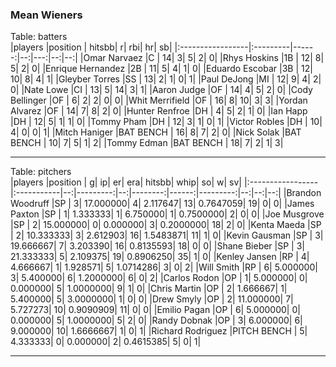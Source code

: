 ### Mean Wieners

 Table: batters  
|players           |position  | hitsbb|  r| rbi| hr| sb| 
|:-----------------|:---------|------:|--:|---:|--:|--:| 
|Omar Narvaez      |C         |     14|  3|   5|  2|  0| 
|Rhys Hoskins      |1B        |     12|  8|   5|  2|  0| 
|Enrique Hernandez |2B        |     11|  5|   4|  1|  0| 
|Eduardo Escobar   |3B        |     12| 10|   8|  4|  1| 
|Gleyber Torres    |SS        |     13|  2|   1|  0|  1| 
|Paul DeJong       |MI        |     12|  9|   4|  2|  0| 
|Nate Lowe         |CI        |     13|  5|  14|  3|  1| 
|Aaron Judge       |OF        |     14|  4|   5|  2|  0| 
|Cody Bellinger    |OF        |      6|  2|   2|  0|  0| 
|Whit Merrifield   |OF        |     16|  8|  10|  3|  3| 
|Yordan Alvarez    |OF        |     14|  7|   8|  2|  0| 
|Hunter Renfroe    |DH        |      4|  5|   2|  1|  0| 
|Ian Happ          |DH        |     12|  5|   1|  1|  0| 
|Tommy Pham        |DH        |     12|  3|   1|  0|  1| 
|Victor Robles     |DH        |     10|  4|   0|  0|  1| 
|Mitch Haniger     |BAT BENCH |     16|  8|   7|  2|  0| 
|Nick Solak        |BAT BENCH |     10|  7|   5|  1|  2| 
|Tommy Edman       |BAT BENCH |     18|  7|   2|  1|  3| 

* * *

 
Table: pitchers  
|players           |position    |  g|        ip| er|      era| hitsbb|      whip| so|  w| sv| 
|:-----------------|:-----------|--:|---------:|--:|--------:|------:|---------:|--:|--:|--:| 
|Brandon Woodruff  |SP          |  3| 17.000000|  4| 2.117647|     13| 0.7647059| 19|  0|  0| 
|James Paxton      |SP          |  1|  1.333333|  1| 6.750000|      1| 0.7500000|  2|  0|  0| 
|Joe Musgrove      |SP          |  2| 15.000000|  0| 0.000000|      3| 0.2000000| 18|  2|  0| 
|Kenta Maeda       |SP          |  2| 10.333333|  3| 2.612903|     16| 1.5483871| 11|  1|  0| 
|Kevin Gausman     |SP          |  3| 19.666667|  7| 3.203390|     16| 0.8135593| 18|  0|  0| 
|Shane Bieber      |SP          |  3| 21.333333|  5| 2.109375|     19| 0.8906250| 35|  1|  0| 
|Kenley Jansen     |RP          |  4|  4.666667|  1| 1.928571|      5| 1.0714286|  3|  0|  2| 
|Will Smith        |RP          |  6|  5.000000|  3| 5.400000|      6| 1.2000000|  6|  0|  2| 
|Carlos Rodon      |OP          |  1|  5.000000|  0| 0.000000|      5| 1.0000000|  9|  1|  0| 
|Chris Martin      |OP          |  2|  1.666667|  1| 5.400000|      5| 3.0000000|  1|  0|  0| 
|Drew Smyly        |OP          |  2| 11.000000|  7| 5.727273|     10| 0.9090909| 11|  0|  0| 
|Emilio Pagan      |OP          |  6|  5.000000|  0| 0.000000|      5| 1.0000000|  5|  2|  0| 
|Randy Dobnak      |OP          |  3|  6.000000|  6| 9.000000|     10| 1.6666667|  1|  0|  1| 
|Richard Rodriguez |PITCH BENCH |  5|  4.333333|  0| 0.000000|      2| 0.4615385|  5|  0|  1| 


* * *


